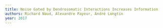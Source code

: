 ```yaml
---
title: Noise Gated by Dendrosomatic Interactions Increases Information Transmission
authors: Richard Naud, Alexandre Payeur, André Longtin
year: 2017
---
```



